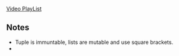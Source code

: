 [Video PlayList](https://www.youtube.com/playlist?list=PLQVvvaa0QuDeAams7fkdcwOGBpGdHpXln)

## Notes

- Tuple is immuntable, lists are mutable and use square brackets.
- 

